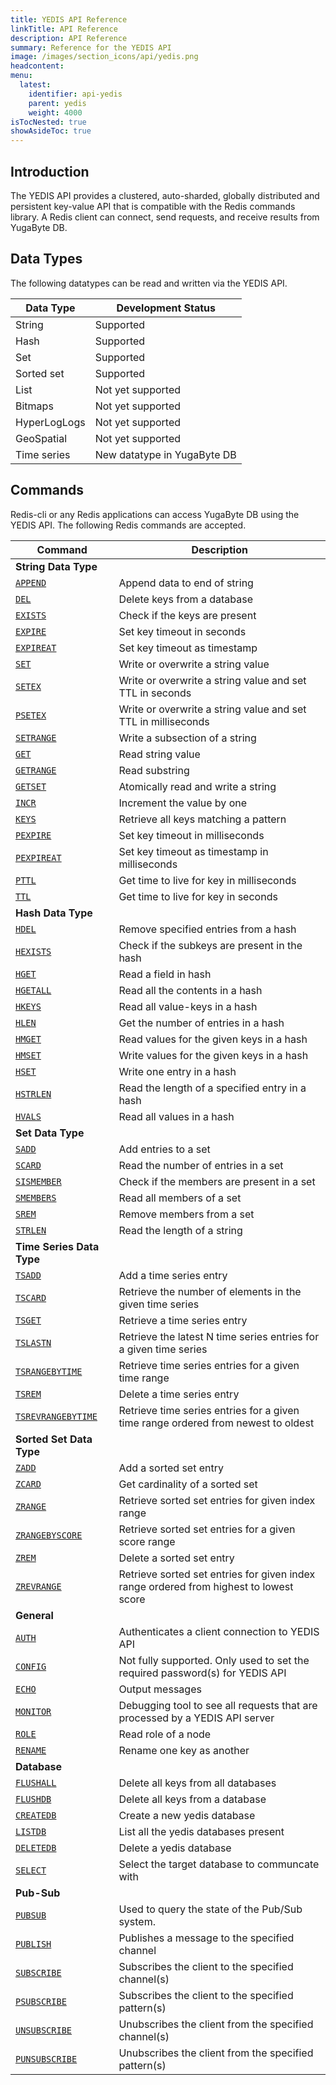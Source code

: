 ```yaml
---
title: YEDIS API Reference
linkTitle: API Reference
description: API Reference
summary: Reference for the YEDIS API
image: /images/section_icons/api/yedis.png
headcontent: 
menu:
  latest:
    identifier: api-yedis
    parent: yedis
    weight: 4000
isTocNested: true
showAsideToc: true
---
```


## Introduction
The YEDIS API provides a clustered, auto-sharded, globally distributed and persistent key-value API that is compatible with the Redis commands library.  A Redis client can connect, send requests, and receive results from YugaByte DB. 

## Data Types
The following datatypes can be read and written via the YEDIS API. 

Data Type | Development Status |
---------|-------------|
String | Supported |
Hash | Supported |
Set | Supported |
Sorted set | Supported |
List | Not yet supported |
Bitmaps | Not yet supported |
HyperLogLogs | Not yet supported |
GeoSpatial | Not yet supported |
Time series | New datatype in YugaByte DB |

## Commands
Redis-cli or any Redis applications can access YugaByte DB using the YEDIS API. The following Redis commands are accepted.

Command | Description |
--------|-------------|
<b>String Data Type </b> |
[`APPEND`](append/) | Append data to end of string |
[`DEL`](del/) | Delete keys from a database |
[`EXISTS`](exists/) | Check if the keys are present |
[`EXPIRE`](expire/) | Set key timeout in seconds |
[`EXPIREAT`](expireat/) | Set key timeout as timestamp |
[`SET`](set/) | Write or overwrite a string value |
[`SETEX`](setex/) | Write or overwrite a string value and set TTL in seconds |
[`PSETEX`](psetex/) | Write or overwrite a string value and set TTL in milliseconds |
[`SETRANGE`](setrange/) | Write a subsection of a string |
[`GET`](get/) | Read string value |
[`GETRANGE`](getrange/) | Read substring |
[`GETSET`](getset/) | Atomically read and write a string |
[`INCR`](incr/) | Increment the value by one |
[`KEYS`](keys/) | Retrieve all keys matching a pattern
[`PEXPIRE`](expire/) | Set key timeout in milliseconds |
[`PEXPIREAT`](expireat/) | Set key timeout as timestamp in milliseconds |
[`PTTL`](pttl/) | Get time to live for key in milliseconds |
[`TTL`](ttl/) | Get time to live for key in seconds |
<b> Hash Data Type </b>|
[`HDEL`](hdel/) | Remove specified entries from a hash |
[`HEXISTS`](hexists/) | Check if the subkeys are present in the hash |
[`HGET`](hget/) | Read a field in hash |
[`HGETALL`](hgetall/) | Read all the contents in a hash |
[`HKEYS`](hkeys/) | Read all value-keys in a hash |
[`HLEN`](hlen/) | Get the number of entries in a hash |
[`HMGET`](hmget/) | Read values for the given keys in a hash |
[`HMSET`](hmset/) | Write values for the given keys in a hash |
[`HSET`](hset/) | Write one entry in a hash |
[`HSTRLEN`](hstrlen/) | Read the length of a specified entry in a hash |
[`HVALS`](hvals/) | Read all values in a hash |
<b> Set Data Type </b>|
[`SADD`](sadd/) | Add entries to a set |
[`SCARD`](scard/) | Read the number of entries in a set |
[`SISMEMBER`](sismember/) | Check if the members are present in a set |
[`SMEMBERS`](smembers/) | Read all members of a set |
[`SREM`](srem/) | Remove members from a set |
[`STRLEN`](strlen/) | Read the length of a string |
<b> Time Series Data Type </b>|
[`TSADD`](tsadd/) | Add a time series entry |
[`TSCARD`](tscard/) | Retrieve the number of elements in the given time series |
[`TSGET`](tsget/) | Retrieve a time series entry |
[`TSLASTN`](tslastn/) | Retrieve the latest N time series entries for a given time series |
[`TSRANGEBYTIME`](tsrangebytime/) | Retrieve time series entries for a given time range |
[`TSREM`](tsrem/) | Delete a time series entry |
[`TSREVRANGEBYTIME`](tsrevrangebytime/) | Retrieve time series entries for a given time range ordered from newest to oldest |
<b> Sorted Set Data Type </b>|
[`ZADD`](zadd/) | Add a sorted set entry |
[`ZCARD`](zcard/) | Get cardinality of a sorted set |
[`ZRANGE`](zrange/) | Retrieve sorted set entries for given index range
[`ZRANGEBYSCORE`](zrangebyscore/) | Retrieve sorted set entries for a given score range |
[`ZREM`](zrem/) | Delete a sorted set entry |
[`ZREVRANGE`](zrevrange/) | Retrieve sorted set entries for given index range ordered from highest to lowest score |
<b> General </b>|
[`AUTH`](auth/) | Authenticates a client connection to YEDIS API |
[`CONFIG`](config/) | Not fully supported. Only used to set the required password(s) for YEDIS API |
[`ECHO`](echo/) | Output messages |
[`MONITOR`](monitor/) | Debugging tool to see all requests that are processed by a YEDIS API server |
[`ROLE`](role/) | Read role of a node |
[`RENAME`](rename/) | Rename one key as another |
<b> Database </b>|
[`FLUSHALL`](flushall/) | Delete all keys from all databases |
[`FLUSHDB`](flushdb/) | Delete all keys from a database |
[`CREATEDB`](createdb/) | Create a new yedis database |
[`LISTDB`](listdb/) | List all the yedis databases present |
[`DELETEDB`](deletedb/) | Delete a yedis database |
[`SELECT`](select/) | Select the target database to communcate with |
<b> Pub-Sub </b>|
[`PUBSUB`](pubsub/) | Used to query the state of the Pub/Sub system. |
[`PUBLISH`](publish/) | Publishes a message to the specified channel |
[`SUBSCRIBE`](subscribe/) | Subscribes the client to the specified channel(s) |
[`PSUBSCRIBE`](psubscribe/) | Subscribes the client to the specified pattern(s)  |
[`UNSUBSCRIBE`](unsubscribe/) | Unubscribes the client from the specified channel(s) |
[`PUNSUBSCRIBE`](punsubscribe/) | Unubscribes the client from the specified pattern(s) |

